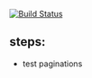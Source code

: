 [![Build Status](https://travis-ci.org/brownman/angular.svg?branch=master)](https://travis-ci.org/brownman/angular)


steps:
----
- test paginations
